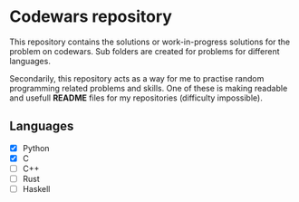 # Codewars repository
This repository contains the solutions or work-in-progress solutions for the problem on codewars. Sub folders are created for problems for different languages.

Secondarily, this repository acts as a way for me to practise random programming related problems and skills. One of these is making readable and usefull **README** files for my repositories (difficulty impossible).

## Languages
- [x] Python
- [X] C
- [ ] C++
- [ ] Rust
- [ ] Haskell

